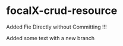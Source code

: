 # focalX-crud-resource

Added Fie Directly without Committing !!!

Added some text with a new branch 
